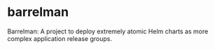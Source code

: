 # barrelman
Barrelman: A project to deploy extremely atomic Helm charts as more complex application release groups.
